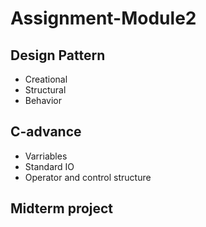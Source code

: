 # Assignment-Module2

## Design Pattern
- Creational
- Structural
- Behavior
## C-advance
- Varriables
- Standard IO
- Operator and control structure
## Midterm project